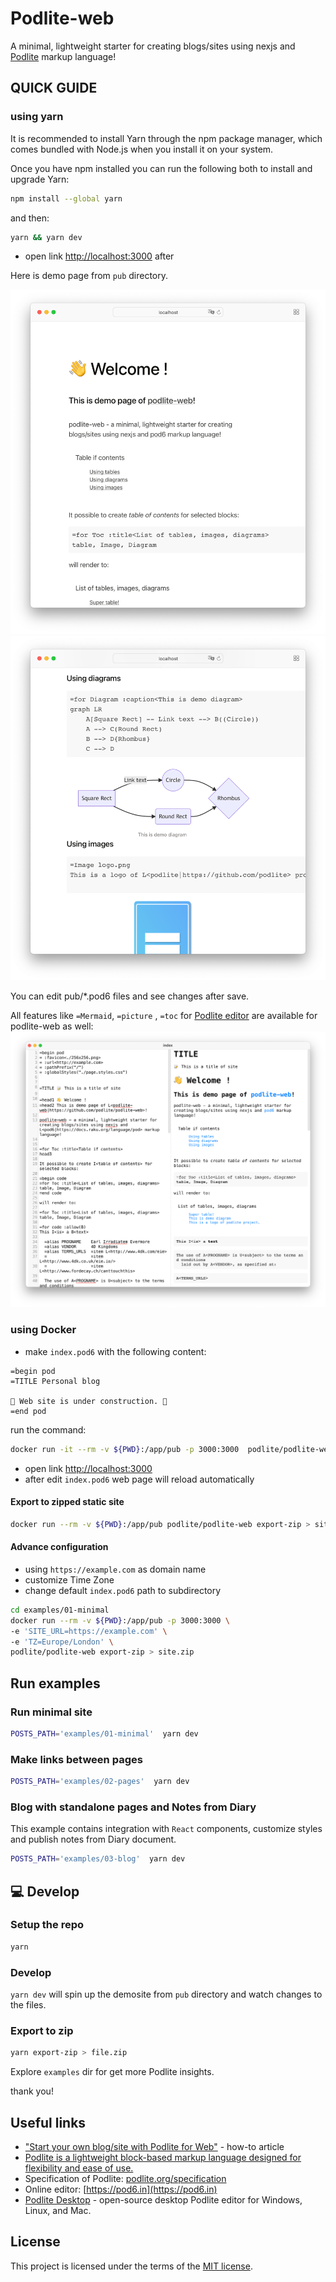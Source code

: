 # Podlite-web

A minimal, lightweight starter for creating blogs/sites using nexjs and [Podlite](https://podlite.org/) markup language!

## QUICK GUIDE

### using yarn

It is recommended to install Yarn through the npm package manager, which comes bundled with Node.js when you install it on your system.

Once you have npm installed you can run the following both to install and upgrade Yarn:

```sh
npm install --global yarn
```

and then:

```sh
yarn && yarn dev
```

- open link [http://localhost:3000](http://localhost:3000) after

Here is demo page from `pub` directory.

![Podlite-Web demo page Screenshot](./assets/demopage1.png)
![Podlite-Web demo page Screenshot](./assets/demopage2.png)

You can edit pub/\*.pod6 files and see changes after save.

All features like `=Mermaid`, `=picture` , `=toc` for [Podlite editor](https://github.com/podlite/podlite-desktop) are available for podlite-web as well:
![Podlite editor Screenshot](./assets/podlite-editor.png)

### using Docker

- make `index.pod6` with the following content:

```
=begin pod
=TITLE Personal blog

🚧 Web site is under construction. 🚧
=end pod
```

run the command:

```sh
docker run -it --rm -v ${PWD}:/app/pub -p 3000:3000  podlite/podlite-web dev
```

- open link [http://localhost:3000](http://localhost:3000)
- after edit `index.pod6` web page will reload automatically

#### Export to zipped static site

```sh
docker run --rm -v ${PWD}:/app/pub podlite/podlite-web export-zip > site.zip
```

#### Advance configuration

- using `https://example.com` as domain name
- customize Time Zone
- change default `index.pod6` path to subdirectory

```sh
cd examples/01-minimal
docker run --rm -v ${PWD}:/app/pub -p 3000:3000 \
-e 'SITE_URL=https://example.com' \
-e 'TZ=Europe/London' \
podlite/podlite-web export-zip > site.zip
```

## Run examples

### Run minimal site

```sh
POSTS_PATH='examples/01-minimal'  yarn dev
```

### Make links between pages

```sh
POSTS_PATH='examples/02-pages'  yarn dev
```

### Blog with standalone pages and Notes from Diary

This example contains integration with `React` components, customize styles and publish notes from Diary document.

```sh
POSTS_PATH='examples/03-blog'  yarn dev
```

## 💻 Develop

### Setup the repo

```sh
yarn
```

### Develop

`yarn dev` will spin up the demosite from `pub` directory and watch changes to the files.

### Export to zip

```sh
yarn export-zip > file.zip
```

Explore `examples` dir for get more Podlite insights.

thank you!

## Useful links

- ["Start your own blog/site with Podlite for Web"](https://zahatski.com/2022/8/23/1/start-you-own-blog-site-with-podlite-for-web) - how-to article
- [Podlite is a lightweight block-based markup language designed for flexibility and ease of use.](https://podlite.org)
- Specification of Podlite: [podlite.org/specification](https://podlite.org/specification)
- Online editor: [https://pod6.in](https://pod6.in)
- [Podlite Desktop](https://github.com/podlite/podlite-desktop) - open-source desktop Podlite editor for Windows, Linux, and Mac.

## License

This project is licensed under the terms of the
[MIT license](/LICENSE).
